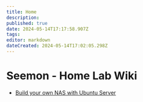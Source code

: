 ```yaml
---
title: Home
description: 
published: true
date: 2024-05-14T17:17:58.907Z
tags: 
editor: markdown
dateCreated: 2024-05-14T17:02:05.298Z
---
```


# Seemon - Home Lab Wiki

* [Build your own NAS with Ubuntu Server](/ubuntu-nas/create-bootable-usb)